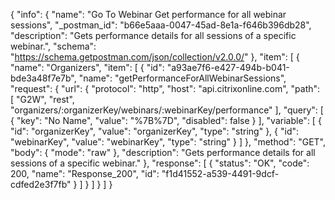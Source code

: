 {
  "info": {
    "name": "Go To Webinar Get performance for all webinar sessions",
    "_postman_id": "b66e5aaa-0047-45ad-8e1a-f646b396db28",
    "description": "Gets performance details for all sessions of a specific webinar.",
    "schema": "https://schema.getpostman.com/json/collection/v2.0.0/"
  },
  "item": [
    {
      "name": "Organizers",
      "item": [
        {
          "id": "a93ae7f6-e427-494b-b041-bde3a48f7e7b",
          "name": "getPerformanceForAllWebinarSessions",
          "request": {
            "url": {
              "protocol": "http",
              "host": "api.citrixonline.com",
              "path": [
                "G2W",
                "rest",
                "organizers/:organizerKey/webinars/:webinarKey/performance"
              ],
              "query": [
                {
                  "key": "No Name",
                  "value": "%7B%7D",
                  "disabled": false
                }
              ],
              "variable": [
                {
                  "id": "organizerKey",
                  "value": "organizerKey",
                  "type": "string"
                },
                {
                  "id": "webinarKey",
                  "value": "webinarKey",
                  "type": "string"
                }
              ]
            },
            "method": "GET",
            "body": {
              "mode": "raw"
            },
            "description": "Gets performance details for all sessions of a specific webinar."
          },
          "response": [
            {
              "status": "OK",
              "code": 200,
              "name": "Response_200",
              "id": "f1d41552-a539-4491-9dcf-cdfed2e3f7fb"
            }
          ]
        }
      ]
    }
  ]
}
